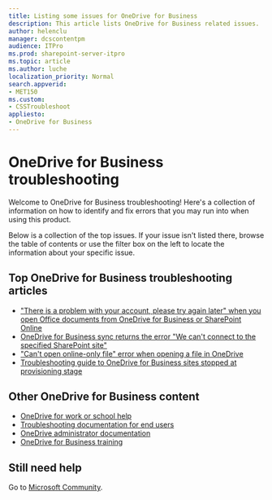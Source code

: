```yaml
---
title: Listing some issues for OneDrive for Business
description: This article lists OneDrive for Business related issues.
author: helenclu
manager: dcscontentpm
audience: ITPro
ms.prod: sharepoint-server-itpro
ms.topic: article
ms.author: luche
localization_priority: Normal
search.appverid: 
- MET150
ms.custom:
- CSSTroubleshoot
appliesto:
- OneDrive for Business
---
```


# OneDrive for Business troubleshooting

Welcome to OneDrive for Business troubleshooting! Here's a collection of information on how to identify and fix errors that you may run into when using this product.

Below is a collection of the top issues. If your issue isn't listed there, browse the table of contents or use the filter box on the left to locate the information about your specific issue.

## Top OneDrive for Business troubleshooting articles

- ["There is a problem with your account, please try again later" when you open Office documents from OneDrive for Business or SharePoint Online](../SharePointOnline/Security/problem-with-your-account.md)
- [OneDrive for Business sync returns the error "We can't connect to the specified SharePoint site"](./sync/enable-co-authoring-for-onedrive-synced-file.md)
- ["Can't open online-only file" error when opening a file in OneDrive](./lists-and-libraries/cant-open-online-only-file.md)
- [Troubleshooting guide to OneDrive for Business sites stopped at provisioning stage](../SharePointOnline/sites/troubleshooting-guide-for-sites-stopped-at-provisioning.md)

## Other OneDrive for Business content

- [OneDrive for work or school help](https://support.microsoft.com/office/1eaa32e9-3229-47c2-b363-0a5306cb8c37)
- [Troubleshooting documentation for end users](https://support.microsoft.com/office/36110213-f3f6-490d-8cb7-3833539def0b)
- [OneDrive administrator documentation](/onedrive/onedrive)
- [OneDrive for Business training](https://support.microsoft.com/office/b30da4eb-ddd2-44b6-943b-e6fbfc6b8dde)

## Still need help

Go to [Microsoft Community](https://answers.microsoft.com).